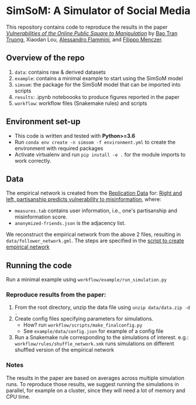 # SimSoM: A Simulator of Social Media

This repository contains code to reproduce the results in the paper [*Vulnerabilities of the Online Public Square to Manipulation*](https://arxiv.org/abs/1907.06130) by [Bao Tran Truong](https://btrantruong.github.io/), Xiaodan Lou, [Alessandro Flammini](https://cnets.indiana.edu/aflammin/), and [Filippo Menczer](https://cnets.indiana.edu/fil/).

## Overview of the repo
1. `data`: contains raw & derived datasets
2. `example`: contains a minimal example to start using the SimSoM model
3. `simsom`: the package for the SimSoM model that can be imported into scripts
4. `results`: .ipynb noteboooks to produce figures reported in the paper
5. `workflow`: workflow files (Snakemake rules) and scripts

## Environment set-up
- This code is written and tested with **Python>=3.6** 
- Run `conda env create -n simsom -f environment.yml` to create the environment with required packages
- Activate virtualenv and run `pip install -e .` for the module imports to work correctly.

## Data
The empirical network is created from the [Replication Data](https://doi.org/10.7910/DVN/6CZHH5) for: [Right and left, partisanship predicts vulnerability to misinformation](https://doi.org/10.37016/mr-2020-55),
where: 
- `measures.tab` contains user information, i.e., one's partisanship and misinformation score. 
- `anonymized-friends.json` is the adjacency list. 

We reconstruct the empirical network from the above 2 files, resulting in `data/follower_network.gml`. The steps are specified in the [script to create empirical network](workflow/make_network.py)

## Running the code

Run a minimal example using `workflow/example/run_simulation.py`

### Reproduce results from the paper:
1. From the root directory, unzip the data file using `unzip data/data.zip -d .`
2. Create config files specifying parameters for simulations. 
    - How? run `workflow/scripts/make_finalconfig.py`
    - See `example/data/config.json` for example of a config file
3. Run a Snakemake rule corresponding to the simulations of interest. 
    e.g.: `workflow/rules/shuffle_network.smk` runs simulations on different shuffled version of the empirical network

### Notes
The results in the paper are based on averages across multiple simulation runs. To reproduce those results, we suggest running the simulations in parallel, for example on a cluster, since they will need a lot of memory and CPU time.
